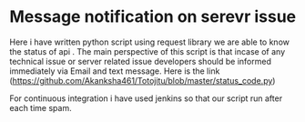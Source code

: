 # Message notification on serevr issue

 Here i have written python script using request library we are able to know the status of api . The main perspective of this script is that incase  of any technical issue or server related issue developers should be informed immediately via Email and text message. Here is the link (https://github.com/Akanksha461/Totojitu/blob/master/status_code.py)

For continuous integration i have used jenkins so that our script run after each time spam.
